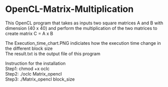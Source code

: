 # OpenCL-Matrix-Multiplication  
This OpenCL program that takes as inputs two square matrices A and
B with dimension (40 x 40) and perform the multiplication of the two
matrices to create matrix C = A x B  

The Execution_time_chart.PNG indiciates how the execution time change in the different block size  
The result.txt is the output file of this program  

Instruction for the installation  
Step1: chmod +x oclc  
Step2:  ./oclc Matrix_opencl  
Step3:  ./Matrix_opencl block_size  
